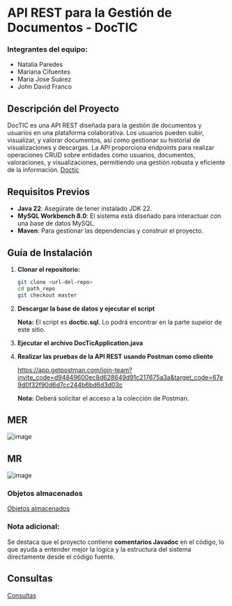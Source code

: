 # API REST para la Gestión de Documentos - DocTIC

### Integrantes del equipo:
- Natalia Paredes
- Mariana Cifuentes
- Maria Jose Suárez
- John David Franco

## Descripción del Proyecto

DocTIC es una API REST diseñada para la gestión de documentos y usuarios en una plataforma colaborativa. Los usuarios pueden subir, visualizar, y valorar documentos, así como gestionar su historial de visualizaciones y descargas. La API proporciona endpoints para realizar operaciones CRUD sobre entidades como usuarios, documentos, valoraciones, y visualizaciones, permitiendo una gestión robusta y eficiente de la información. [Doctic](https://docs.google.com/document/d/11rGDaZ6ZL91WBDMs8v_Yv0P0e_upGvMb_io14MJHCKk/edit?usp=sharing)

## Requisitos Previos
- **Java 22**: Asegúrate de tener instalado JDK 22.
- **MySQL Workbench 8.0**: El sistema está diseñado para interactuar con una base de datos MySQL.
- **Maven**: Para gestionar las dependencias y construir el proyecto.

## Guía de Instalación

1. **Clonar el repositorio:**
   ```bash
   git clone <url-del-repo>
   cd path_repo
   git checkout master

2. **Descargar la base de datos y ejecutar el script**
   
   **Nota:** El script es **doctic.sql**. Lo podrá encontrar en la parte supeior de este sitio.

3. **Ejecutar el archivo DocTicApplication.java**

 
4. **Realizar las pruebas de la API REST usando Postman como cliente**
   
   https://app.getpostman.com/join-team?invite_code=d94849600ec8d628649d91c217675a3a&target_code=67e9d0f32f90d6d7cc244b6bd6d3d03c

   **Nota:** Deberá solicitar el acceso a la colección de Postman.


   
## MER
![image](https://github.com/user-attachments/assets/6424272c-fd93-4376-9d65-031021664712)

## MR

![image](https://github.com/user-attachments/assets/ad9db0bf-e350-4406-b055-df0114a07c39)

### Objetos almacenados
[Objetos almacenados](https://docs.google.com/document/d/1r9i-yTTMK-Of-mdovm2e7hg_fAy6cbEAahXnXE09exg/edit?usp=sharing)
### Nota adicional:
Se destaca que el proyecto contiene **comentarios Javadoc** en el código, lo que ayuda a entender mejor la lógica y la estructura del sistema directamente desde el código fuente.

## Consultas
[Consultas](https://docs.google.com/document/d/1bDQL1C9TfYvHZq7OMfNCCzyl52N6ak8cTajmPdMXHjI/edit?usp=sharing)

